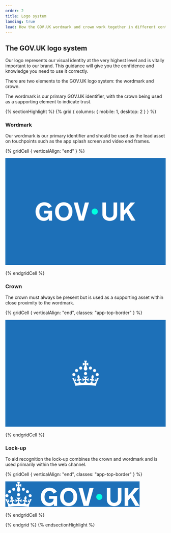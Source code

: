```yaml
---
order: 2
title: Logo system
landing: true
lead: How the GOV.UK wordmark and crown work together in different contexts.
---
```


## The GOV.UK logo system

Our logo represents our visual identity at the very highest level and is vitally important to our brand. This guidance will give you the confidence and knowledge you need to use it correctly.

There are two elements to the GOV.UK logo system: the wordmark and crown.

The wordmark is our primary GOV.UK identifier, with the crown being used as a supporting element to indicate trust.

{% sectionHighlight %}
{% grid { columns: { mobile: 1, desktop: 2 } } %}

<div>

### Wordmark

Our wordmark is our primary identifier and should be used as the lead asset on touchpoints such as the app splash screen and video end frames.

</div>

{% gridCell { verticalAlign: "end" } %}

![Wordmark for GOV.UK in white. The dot between 'GOV' and 'UK' is Accent teal and vertically-centred. Shown on a Primary blue background.](./logo-elements/wordmark.svg)

{% endgridCell %}

<div class="app-top-border">

### Crown

The crown must always be present but is used as a supporting asset within close proximity to the wordmark.

</div>

{% gridCell { verticalAlign: "end", classes: "app-top-border" } %}

![The crown element of the GOV.UK logo.](./logo-elements/crown.svg)

{% endgridCell %}

<div class="app-top-border">

### Lock-up

To aid recognition the lock-up combines the crown and wordmark and is used primarily within the web channel.

</div>

{% gridCell { verticalAlign: "end", classes: "app-top-border" } %}

![The lock-up of the crown and GOV.UK wordmark shown together.](./logo-elements/lockup.svg)

{% endgridCell %}

{% endgrid %}
{% endsectionHighlight %}
